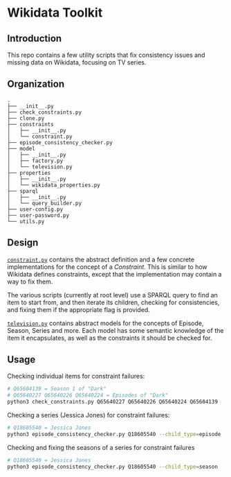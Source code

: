 # Wikidata Toolkit

## Introduction

This repo contains a few utility scripts that fix consistency issues and missing data on Wikidata, focusing on TV series.

## Organization

```
.
├── __init__.py
├── check_constraints.py
├── clone.py
├── constraints
│   ├── __init__.py
│   └── constraint.py
├── episode_consistency_checker.py
├── model
│   ├── __init__.py
│   ├── factory.py
│   └── television.py
├── properties
│   ├── __init__.py
│   └── wikidata_properties.py
├── sparql
│   ├── __init__.py
│   └── query_builder.py
├── user-config.py
├── user-password.py
└── utils.py
```

## Design

[`constraint.py`](./constraints/constraint.py) contains the abstract definition and a few concrete implementations for the concept of a _Constraint_. This is similar to how Wikidata defines constraints, except that the implementation may contain a way to fix them.

The various scripts (currently at root level) use a SPARQL query to find an item to start from, and then iterate its children, checking for consistencies, and fixing them if the appropriate flag is provided.

[`television.py`](./model/television.py) contains abstract models for the concepts of Episode, Season, Series and more. Each model has some semantic knowledge of the item it encapsulates, as well as the constraints it should be checked for.

## Usage

Checking individual items for constraint failures:

```bash
# Q65604139 = Season 1 of "Dark"
# Q65640227 Q65640226 Q65640224 = Episodes of "Dark"
python3 check_constraints.py Q65640227 Q65640226 Q65640224 Q65604139
```

Checking a series (Jessica Jones) for constraint failures:

```bash
# Q18605540 = Jessica Jones
python3 episode_consistency_checker.py Q18605540 --child_type=episode
```

Checking and fixing the seasons of a series for constraint failures

```bash
# Q18605540 = Jessica Jones
python3 episode_consistency_checker.py Q18605540 --child_type=season
```
